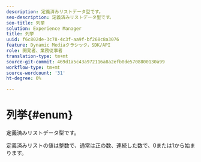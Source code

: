 ```yaml
---
description: 定義済みリストデータ型です。
seo-description: 定義済みリストデータ型です。
seo-title: 列挙
solution: Experience Manager
title: 列挙
uuid: f6c802de-3c78-4c3f-aa9f-bf268c8a3076
feature: Dynamic Mediaクラシック，SDK/API
role: 開発者、業務従事者
translation-type: tm+mt
source-git-commit: 469d1a5c43a972116a8a2efb0de5708800130a99
workflow-type: tm+mt
source-wordcount: '31'
ht-degree: 0%

---
```



# 列挙{#enum}

定義済みリストデータ型です。

定義済みリストの値は整数で、通常は正の数、連続した数で、0または1から始まります。
